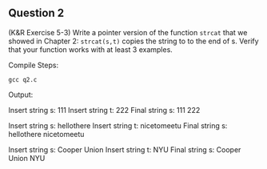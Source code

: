 ## Question 2

(K&R Exercise 5-3) Write a pointer version of the function <code>strcat</code> that we showed in Chapter 2: <code>strcat(s,t)</code> copies the string to to the end of s. Verify that your function works with at least 3 examples.

Compile Steps:

	gcc q2.c

Output:

Insert string s: 111
Insert string t: 222
Final string s: 111
222

Insert string s: hellothere
Insert string t: nicetomeetu
Final string s: hellothere
nicetomeetu

Insert string s: Cooper Union
Insert string t: NYU
Final string s: Cooper Union
NYU
